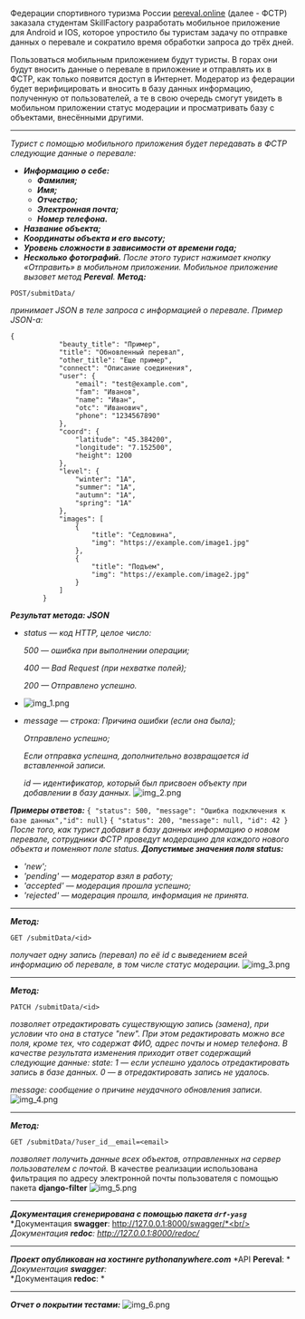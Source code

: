 
Федерации спортивного туризма России [pereval.online](https://pereval.online) (далее - ФСТР) заказала студентам SkillFactory разработать мобильное приложение для Android и IOS, которое упростило бы туристам задачу по отправке данных о перевале и сократило время обработки запроса до трёх дней.

Пользоваться мобильным приложением будут туристы. В горах они будут вносить данные о перевале в приложение и отправлять их в ФСТР, как только появится доступ в Интернет.
Модератор из федерации будет верифицировать и вносить в базу данных информацию, полученную от пользователей, а те в свою очередь смогут увидеть в мобильном приложении статус модерации и просматривать базу с объектами, внесёнными другими.
___
*Турист с помощью мобильного приложения будет передавать в ФСТР следующие данные о перевале:*
+ ***Информацию о себе:***
  + ***Фамилия;***
  + ***Имя;***
  + ***Отчество;***
  + ***Электронная почта;***
  + ***Номер телефона.***
+ ***Название объекта;***
+ ***Координаты объекта и его высоту;***
+ ***Уровень сложности в зависимости от времени года;***
+ ***Несколько фотографий.***
*После этого турист нажимает кнопку «Отправить» в мобильном приложении. Мобильное приложение вызовет метод **Pereval**.*
 ***Метод:***
 
```
POST/submitData/
```
 
 *принимает JSON в теле запроса с информацией о перевале. Пример JSON-а:*
```
{
            "beauty_title": "Пример",
            "title": "Обновленный перевал",
            "other_title": "Еще пример",
            "connect": "Описание соединения",
            "user": {
                "email": "test@example.com",
                "fam": "Иванов",
                "name": "Иван",
                "otc": "Иванович",
                "phone": "1234567890"
            },
            "coord": {
                "latitude": "45.384200",
                "longitude": "7.152500",
                "height": 1200
            },
            "level": {
                "winter": "1A",
                "summer": "1A",
                "autumn": "1A",
                "spring": "1A"
            },
            "images": [
                {
                    "title": "Седловина",
                    "img": "https://example.com/image1.jpg"
                },
                {
                    "title": "Подъем",
                    "img": "https://example.com/image2.jpg"
                }
            ]
        }
```
***Результат метода: JSON***
+ *status — код HTTP, целое число:*
 
    *500 — ошибка при выполнении операции;*
    
    *400 — Bad Request (при нехватке полей);*
    
    *200 — Отправлено успешно.*
+ ![img_1.png](img_1.png)
    
+ *message — строка:*
   *Причина ошибки (если она была);*
    
    *Отправлено успешно;*
    
    *Если отправка успешна, дополнительно возвращается id вставленной записи.*
    
    *id — идентификатор, который был присвоен объекту при добавлении в базу данных.*
    ![img_2.png](img_2.png)
    
***Примеры oтветов:***
`{ "status": 500, "message": "Ошибка подключения к базе данных","id": null}`
`{ "status": 200, "message": null, "id": 42 }`
*После того, как турист добавит в базу данных информацию о новом перевале, сотрудники ФСТР проведут модерацию для каждого нового объекта и поменяют поле status.*
***Допустимые значения поля status:***
+ *'new';*
+ *'pending' — модератор взял в работу;*
+ *'accepted'  — модерация прошла успешно;*
+ *'rejected' — модерация прошла, информация не принята.*
______
 ***Метод:*** 
```
GET /submitData/<id>
```
*получает одну запись (перевал) по её id с выведением всей информацию об перевале, в том числе статус модерации.*
![img_3.png](img_3.png)
____
***Метод:***
```
PATCH /submitData/<id>
```
*позволяет отредактировать существующую запись (замена), при условии что она в статусе "new". При этом редактировать можно все поля, кроме тех, что содержат ФИО, адрес почты и номер телефона. В качестве результата изменения приходит ответ содержащий следующие данные:*
 *state:*
     *1 — если успешно удалось отредактировать запись в базе данных.*
     *0 — в отредактировать запись не удалось.*
    
 *message: сообщение о причине неудачного обновления записи.*
 ![img_4.png](img_4.png)
_____
***Метод:***
   
```
GET /submitData/?user_id__email=<email>
```
*позволяет получить данные всех объектов, отправленных на сервер пользователем с почтой.* 
В качестве реализации использована фильтрация по адресу электронной почты пользователя с помощью пакета **django-filter**
![img_5.png](img_5.png)
______
***Документация сгенерирована с помощью пакета `drf-yasg`*** 
*Документация **swagger**: http://127.0.0.1:8000/swagger/*<br/>
*Документация **redoc**: http://127.0.0.1:8000/redoc/*
______

***Проект опубликован на хостинге pythonanywhere.com***
*API **Pereval**: *<br/>
*Документация **swagger**: <br/>*
*Документация **redoc**: *
______
***Отчет о покрытии тестами:***
![img_6.png](img_6.png)